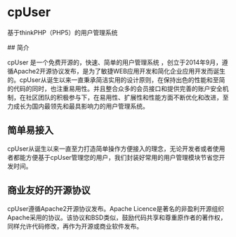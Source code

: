 cpUser
======

基于thinkPHP（PHP5）的用户管理系统

﻿## 简介

cpUser 是一个免费开源的，快速、简单的用户管理系统 ，创立于2014年9月，遵循Apache2开源协议发布，是为了敏捷WEB应用开发和简化企业应用开发而诞生的。cpUser从诞生以来一直秉承简洁实用的设计原则，在保持出色的性能和至简的代码的同时，也注重易用性。并且整合众多的会员接口和提供完善的账户安全机制，在社区团队的积极参与下，在易用性、扩展性和性能方面不断优化和改进，至力成长为国内最领先和最具影响力的用户管理系统。

## 简单易接入

cpUser从诞生以来一直至力打造简单操作方便接入的理念，无论开发者或者使用者都能方便基于cpUser管理您的用户，我们封装好常用的用户管理模块节省您开发时间。

## 商业友好的开源协议

cpUser遵循Apache2开源协议发布。Apache Licence是著名的非盈利开源组织Apache采用的协议。该协议和BSD类似，鼓励代码共享和尊重原作者的著作权，同样允许代码修改，再作为开源或商业软件发布。
